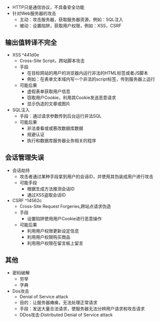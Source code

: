 
- HTTP只是通信协议，不具备安全功能
- 针对Web服务器的攻击
	- 主动：攻击服务器，获取服务器资源，例如：SQL注入
	- 被动：设置陷阱，获取用户权限，例如：XSS，CSRF

## 输出值转译不完全

- XSS ^441d0e
	- Cross-Site Script，跨站脚本攻击
	- 手段
		- 在目标网站的用户的浏览器内运行非法的HTML标签或者JS脚本
		- 例如：在表单文本域内写一个非法的script标签，传到服务器上运行
	- 可能后果
		- 虚假表单获取用户信息
		- 窃取用户Cookie，利用其Cookie发送恶意请求
		- 显示伪造的文章或图片
- SQL注入
	- 手段：通过请求参数传到后台运行非法SQL
	- 可能后果
		- 非法查看或或篡改数据库数据
		- 规避认证
		- 执行和数据库服务器业务相关的程序

## 会话管理失误

- 会话劫持
	- 攻击者通过某种手段拿到用户的会话ID，并使用其伪装成用户进行攻击
	- 可能手段
		- 根据生成方法推测会话ID
		- 通过XSS盗取会话ID
- CSRF ^14562c
	- Cross-Site Request Forgeries,跨站点请求伪造
	- 手段
		- 设置陷阱使用用户Cookie进行恶意操作
	- 可能后果
		- 利用用户权限更新设定信息
		- 利用用户权限购买商品
		- 利用用户权限在留言板上留言

## 其他

- 密码破解
	- 穷举
	- 字典
- Dos攻击
	- Denial of Service attack
	- 目的：让服务器瘫痪，无法处理正常请求
	- 手段：发送大量合法请求，使服务器无法分辨用户请求和攻击请求
	- DDos攻击:Distributed Denial of Service attack